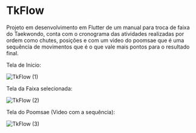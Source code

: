 # TkFlow

Projeto em desenvolvimento em Flutter de um manual para troca de faixa do Taekwondo, conta com o cronograma das atividades realizadas por ordem como chutes, posições e com um video do poomsae que é uma sequência de movimentos que é o que vale mais pontos para o resultado final.
<p>Tela de Inicio:</p>

![TkFlow (1)](https://github.com/jorginhotkd/Taekwondo/assets/111769025/1f32ba00-9df0-490e-9380-180e2981aa42)

<p>Tela da Faixa selecionada:</p>
  
![TkFlow (2)](https://github.com/jorginhotkd/Taekwondo/assets/111769025/3c9dde13-c0e4-434a-b4d2-23e52fa65dfa)

<p>Tela do Poomsae (Video com a sequência):</p>

![TkFlow (3)](https://github.com/jorginhotkd/Taekwondo/assets/111769025/81cab127-db95-4bb3-b056-c0d75efe6150)
